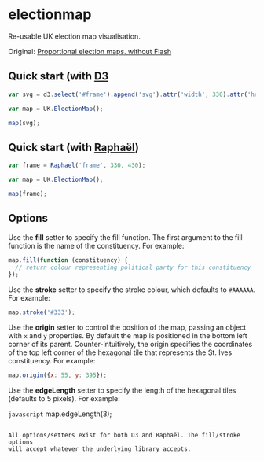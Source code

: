 electionmap
===========


Re-usable UK election map visualisation.

Original: [Proportional election maps, without Flash](http://timcraft.com/2010/05/09/electionmap)


Quick start (with [D3](http://d3js.org/)
----------------------------------------

```javascript
var svg = d3.select('#frame').append('svg').attr('width', 330).attr('height', 430);

var map = UK.ElectionMap();

map(svg);
```


Quick start (with [Raphaël](http://raphaeljs.com/))
---------------------------------------------------

```javascript
var frame = Raphael('frame', 330, 430);

var map = UK.ElectionMap();

map(frame);
```


Options
-------

Use the **fill** setter to specify the fill function. The first argument to
the fill function is the name of the constituency. For example:

```javascript
map.fill(function (constituency) {
  // return colour representing political party for this constituency
});
```

Use the **stroke** setter to specify the stroke colour, which defaults to
`#AAAAAA`. For example:

```javascript
map.stroke('#333');
```

Use the **origin** setter to control the position of the map, passing an
object with `x` and `y` properties. By default the map is positioned in the
bottom left corner of its parent. Counter-intuitively, the origin specifies
the coordinates of the top left corner of the hexagonal tile that represents
the St. Ives constituency. For example:

```javascript
map.origin({x: 55, y: 395});
```

Use the **edgeLength** setter to specify the length of the hexagonal tiles
(defaults to 5 pixels). For example:

```javascript```
map.edgeLength(3);
```

All options/setters exist for both D3 and Raphaël. The fill/stroke options
will accept whatever the underlying library accepts.
